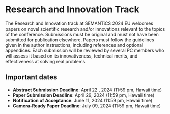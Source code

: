 # Research and Innovation Track
The Research and Innovation track at SEMANTiCS 2024 EU welcomes papers on novel scientific research and/or innovations relevant to the topics of the conference. Submissions must be original and must not have been submitted for publication elsewhere. Papers must follow the guidelines given in the author instructions, including references and optional appendices. Each submission will be reviewed by several PC members who will assess it based on its innovativeness, technical merits, and effectiveness at solving real problems.

## Important dates
* **Abstract Submission Deadline**: April 22 , 2024 (11:59 pm, Hawaii time)
* **Paper Submission Deadline**: April 29, 2024 (11:59 pm, Hawaii time)
* **Notification of Acceptance**: June 11, 2024 (11:59 pm, Hawaii time)
* **Camera-Ready Paper Deadline**: July 09, 2024 (11:59 pm, Hawaii time)
